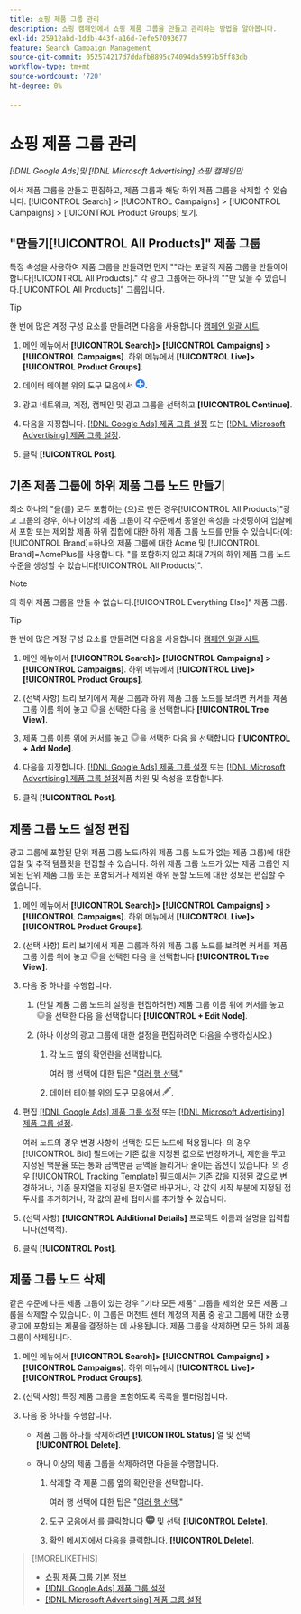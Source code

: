 ```yaml
---
title: 쇼핑 제품 그룹 관리
description: 쇼핑 캠페인에서 쇼핑 제품 그룹을 만들고 관리하는 방법을 알아봅니다.
exl-id: 25912abd-1ddb-443f-a16d-7efe57093677
feature: Search Campaign Management
source-git-commit: 052574217d7ddafb8895c74094da5997b5ff83db
workflow-type: tm+mt
source-wordcount: '720'
ht-degree: 0%

---
```


# 쇼핑 제품 그룹 관리

*[!DNL Google Ads]및 [!DNL Microsoft Advertising] 쇼핑 캠페인만*

에서 제품 그룹을 만들고 편집하고, 제품 그룹과 해당 하위 제품 그룹을 삭제할 수 있습니다. [!UICONTROL Search] > [!UICONTROL Campaigns] > [!UICONTROL Campaigns] > [!UICONTROL Product Groups] 보기.

## &quot;만들기[!UICONTROL All Products]&quot; 제품 그룹

특정 속성을 사용하여 제품 그룹을 만들려면 먼저 &quot;&quot;라는 포괄적 제품 그룹을 만들어야 합니다[!UICONTROL All Products].&quot; 각 광고 그룹에는 하나의 &quot;&quot;만 있을 수 있습니다.[!UICONTROL All Products]&quot; 그룹입니다.

>[!TIP]
>
>한 번에 많은 계정 구성 요소를 만들려면 다음을 사용합니다 [캠페인 일괄 시트](/help/search-social-commerce/campaign-management/bulksheets/bulksheet-about.md).

1. 메인 메뉴에서 **[!UICONTROL Search]> [!UICONTROL Campaigns] >[!UICONTROL Campaigns]**. 하위 메뉴에서 **[!UICONTROL Live]>[!UICONTROL Product Groups]**.

1. 데이터 테이블 위의 도구 모음에서 ![만들기](/help/search-social-commerce/assets/add.png "만들기").

1. 광고 네트워크, 계정, 캠페인 및 광고 그룹을 선택하고 **[!UICONTROL Continue]**.

1. 다음을 지정합니다. [[!DNL Google Ads] 제품 그룹 설정](product-group-settings-google.md) 또는 [[!DNL Microsoft Advertising] 제품 그룹 설정](product-group-settings-microsoft.md).

1. 클릭 **[!UICONTROL Post]**.

## 기존 제품 그룹에 하위 제품 그룹 노드 만들기

최소 하나의 &quot;을(를) 모두 포함하는 (으)로 만든 경우[!UICONTROL All Products]&quot;광고 그룹의 경우, 하나 이상의 제품 그룹이 각 수준에서 동일한 속성을 타겟팅하여 입찰에서 포함 또는 제외할 제품 하위 집합에 대한 하위 제품 그룹 노드를 만들 수 있습니다(예: [!UICONTROL Brand]=하나의 제품 그룹에 대한 Acme 및 [!UICONTROL Brand]=AcmePlus를 사용합니다. &quot;를 포함하지 않고 최대 7개의 하위 제품 그룹 노드 수준을 생성할 수 있습니다[!UICONTROL All Products]&quot;.

>[!NOTE]
>
>의 하위 제품 그룹을 만들 수 없습니다.[!UICONTROL Everything Else]&quot; 제품 그룹.

>[!TIP]
>
>한 번에 많은 계정 구성 요소를 만들려면 다음을 사용합니다 [캠페인 일괄 시트](/help/search-social-commerce/campaign-management/bulksheets/bulksheet-about.md).

1. 메인 메뉴에서 **[!UICONTROL Search]> [!UICONTROL Campaigns] >[!UICONTROL Campaigns]**. 하위 메뉴에서 **[!UICONTROL Live]>[!UICONTROL Product Groups]**.

1. (선택 사항) 트리 보기에서 제품 그룹과 하위 제품 그룹 노드를 보려면 커서를 제품 그룹 이름 위에 놓고 ![메뉴 아이콘](/help/search-social-commerce/assets/arrow-dropdown-menu.png "메뉴 아이콘")을 선택한 다음 을 선택합니다 **[!UICONTROL Tree View]**.

1. 제품 그룹 이름 위에 커서를 놓고 ![화살표 드롭다운 메뉴](/help/search-social-commerce/assets/arrow-dropdown-menu.png "화살표 드롭다운 메뉴")을 선택한 다음 을 선택합니다 **[!UICONTROL + Add Node]**.

1. 다음을 지정합니다. [[!DNL Google Ads] 제품 그룹 설정](product-group-settings-google.md) 또는 [[!DNL Microsoft Advertising] 제품 그룹 설정](product-group-settings-microsoft.md)제품 차원 및 속성을 포함합니다.

1. 클릭 **[!UICONTROL Post]**.

## 제품 그룹 노드 설정 편집

광고 그룹에 포함된 단위 제품 그룹 노드(하위 제품 그룹 노드가 없는 제품 그룹)에 대한 입찰 및 추적 템플릿을 편집할 수 있습니다. 하위 제품 그룹 노드가 있는 제품 그룹인 제외된 단위 제품 그룹 또는 포함되거나 제외된 하위 분할 노드에 대한 정보는 편집할 수 없습니다.

1. 메인 메뉴에서 **[!UICONTROL Search]> [!UICONTROL Campaigns] >[!UICONTROL Campaigns]**. 하위 메뉴에서 **[!UICONTROL Live]>[!UICONTROL Product Groups]**.

1. (선택 사항) 트리 보기에서 제품 그룹과 하위 제품 그룹 노드를 보려면 커서를 제품 그룹 이름 위에 놓고 ![메뉴 아이콘](/help/search-social-commerce/assets/arrow-dropdown-menu.png "메뉴 아이콘")을 선택한 다음 을 선택합니다 **[!UICONTROL Tree View]**.

1. 다음 중 하나를 수행합니다.

   1. (단일 제품 그룹 노드의 설정을 편집하려면) 제품 그룹 이름 위에 커서를 놓고 ![메뉴 아이콘](/help/search-social-commerce/assets/arrow-dropdown-menu.png "메뉴 아이콘")을 선택한 다음 을 선택합니다 **[!UICONTROL + Edit Node]**.

   1. (하나 이상의 광고 그룹에 대한 설정을 편집하려면 다음을 수행하십시오.)

      1. 각 노드 옆의 확인란을 선택합니다.

         여러 행 선택에 대한 팁은 &quot;[여러 행 선택](/help/search-social-commerce/common-tasks/navigation-editing-selection/multiple-rows-select.md).&quot;

      1. 데이터 테이블 위의 도구 모음에서 ![편집](/help/search-social-commerce/assets/edit.png "편집").

1. 편집 [[!DNL Google Ads] 제품 그룹 설정](product-group-settings-google.md) 또는 [[!DNL Microsoft Advertising] 제품 그룹 설정](product-group-settings-microsoft.md).

   여러 노드의 경우 변경 사항이 선택한 모든 노드에 적용됩니다. 의 경우 [!UICONTROL Bid] 필드에는 기존 값을 지정된 값으로 변경하거나, 제한을 두고 지정된 백분율 또는 통화 금액만큼 금액을 늘리거나 줄이는 옵션이 있습니다. 의 경우 [!UICONTROL Tracking Template] 필드에서는 기존 값을 지정된 값으로 변경하거나, 기존 문자열을 지정된 문자열로 바꾸거나, 각 값의 시작 부분에 지정된 접두사를 추가하거나, 각 값의 끝에 접미사를 추가할 수 있습니다.

1. (선택 사항) **[!UICONTROL Additional Details]** 프로젝트 이름과 설명을 입력합니다(선택적).

1. 클릭 **[!UICONTROL Post]**.

## 제품 그룹 노드 삭제

같은 수준에 다른 제품 그룹이 있는 경우 &quot;기타 모든 제품&quot; 그룹을 제외한 모든 제품 그룹을 삭제할 수 있습니다. 이 그룹은 머천트 센터 계정의 제품 중 광고 그룹에 대한 쇼핑 광고에 포함되는 제품을 결정하는 데 사용됩니다. 제품 그룹을 삭제하면 모든 하위 제품 그룹이 삭제됩니다.

1. 메인 메뉴에서 **[!UICONTROL Search]> [!UICONTROL Campaigns] >[!UICONTROL Campaigns]**. 하위 메뉴에서 **[!UICONTROL Live]>[!UICONTROL Product Groups]**.

1. (선택 사항) 특정 제품 그룹을 포함하도록 목록을 필터링합니다.

1. 다음 중 하나를 수행합니다.

   * 제품 그룹 하나를 삭제하려면 **[!UICONTROL Status]** 열 및 선택 **[!UICONTROL Delete]**.

   * 하나 이상의 제품 그룹을 삭제하려면 다음을 수행합니다.

      1. 삭제할 각 제품 그룹 옆의 확인란을 선택합니다.

         여러 행 선택에 대한 팁은 &quot;[여러 행 선택](/help/search-social-commerce/common-tasks/navigation-editing-selection/multiple-rows-select.md).&quot;

      1. 도구 모음에서 를 클릭합니다 ![자세히](/help/search-social-commerce/assets/more.png "자세히") 및 선택 **[!UICONTROL Delete]**.

      1. 확인 메시지에서 다음을 클릭합니다. **[!UICONTROL Delete]**.

>[!MORELIKETHIS]
>
>* [쇼핑 제품 그룹 기본 정보](product-group-about.md)
>* [[!DNL Google Ads] 제품 그룹 설정](product-group-settings-google.md)
>* [[!DNL Microsoft Advertising] 제품 그룹 설정](product-group-settings-microsoft.md)

